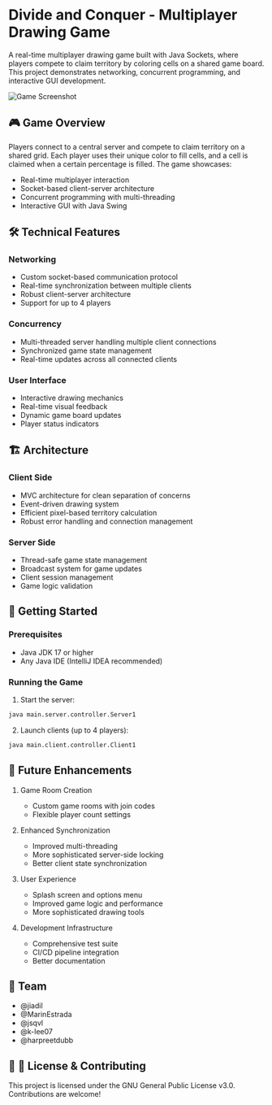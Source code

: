 # Divide and Conquer - Multiplayer Drawing Game

A real-time multiplayer drawing game built with Java Sockets, where players compete to claim territory by coloring cells on a shared game board. This project demonstrates networking, concurrent programming, and interactive GUI development.

![Game Screenshot](path_to_screenshot.png) <!-- You should add a screenshot of your game -->

## 🎮 Game Overview

Players connect to a central server and compete to claim territory on a shared grid. Each player uses their unique color to fill cells, and a cell is claimed when a certain percentage is filled. The game showcases:

- Real-time multiplayer interaction
- Socket-based client-server architecture
- Concurrent programming with multi-threading
- Interactive GUI with Java Swing

## 🛠️ Technical Features

### Networking
- Custom socket-based communication protocol
- Real-time synchronization between multiple clients
- Robust client-server architecture
- Support for up to 4 players

### Concurrency
- Multi-threaded server handling multiple client connections
- Synchronized game state management
- Real-time updates across all connected clients

### User Interface
- Interactive drawing mechanics
- Real-time visual feedback
- Dynamic game board updates
- Player status indicators

## 🏗️ Architecture

### Client Side
- MVC architecture for clean separation of concerns
- Event-driven drawing system
- Efficient pixel-based territory calculation
- Robust error handling and connection management

### Server Side
- Thread-safe game state management
- Broadcast system for game updates
- Client session management
- Game logic validation

## 🚀 Getting Started

### Prerequisites
- Java JDK 17 or higher
- Any Java IDE (IntelliJ IDEA recommended)

### Running the Game

1. Start the server:

```bash
java main.server.controller.Server1
```

2. Launch clients (up to 4 players):

```bash
java main.client.controller.Client1
```

## 🎯 Future Enhancements

1. Game Room Creation
   - Custom game rooms with join codes
   - Flexible player count settings

2. Enhanced Synchronization
   - Improved multi-threading
   - More sophisticated server-side locking
   - Better client state synchronization

3. User Experience
   - Splash screen and options menu
   - Improved game logic and performance
   - More sophisticated drawing tools

4. Development Infrastructure
   - Comprehensive test suite
   - CI/CD pipeline integration
   - Better documentation

## 👥 Team

- @jiadil
- @MarinEstrada
- @jsqvl
- @k-lee07
- @harpreetdubb

## 📄 🤝 License & Contributing

This project is licensed under the GNU General Public License v3.0. Contributions are welcome!
